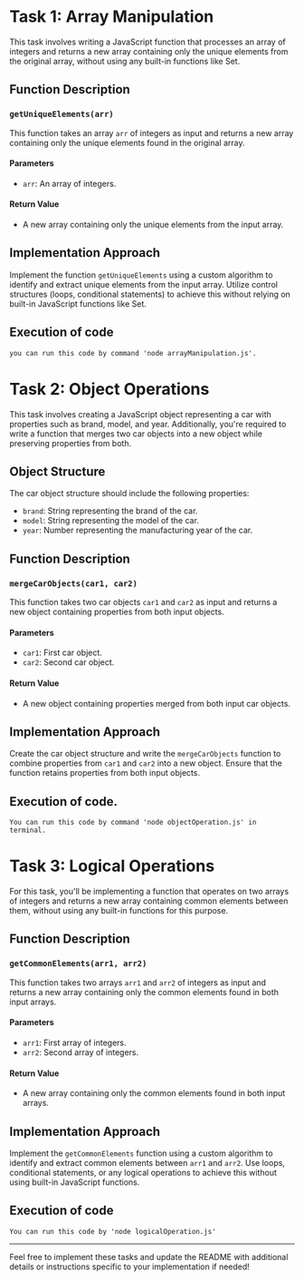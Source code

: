 # Task 1: Array Manipulation

This task involves writing a JavaScript function that processes an array of integers and returns a new array containing only the unique elements from the original array, without using any built-in functions like Set.

## Function Description

### `getUniqueElements(arr)`

This function takes an array `arr` of integers as input and returns a new array containing only the unique elements found in the original array.

#### Parameters

- `arr`: An array of integers.

#### Return Value

- A new array containing only the unique elements from the input array.

## Implementation Approach

Implement the function `getUniqueElements` using a custom algorithm to identify and extract unique elements from the input array. Utilize control structures (loops, conditional statements) to achieve this without relying on built-in JavaScript functions like Set.

## Execution of code
    you can run this code by command 'node arrayManipulation.js'.

# Task 2: Object Operations

This task involves creating a JavaScript object representing a car with properties such as brand, model, and year. Additionally, you're required to write a function that merges two car objects into a new object while preserving properties from both.

## Object Structure

The car object structure should include the following properties:

- `brand`: String representing the brand of the car.
- `model`: String representing the model of the car.
- `year`: Number representing the manufacturing year of the car.

## Function Description

### `mergeCarObjects(car1, car2)`

This function takes two car objects `car1` and `car2` as input and returns a new object containing properties from both input objects.

#### Parameters

- `car1`: First car object.
- `car2`: Second car object.

#### Return Value

- A new object containing properties merged from both input car objects.

## Implementation Approach

Create the car object structure and write the `mergeCarObjects` function to combine properties from `car1` and `car2` into a new object. Ensure that the function retains properties from both input objects.

## Execution of code.
    You can run this code by command 'node objectOperation.js' in terminal.

# Task 3: Logical Operations

For this task, you'll be implementing a function that operates on two arrays of integers and returns a new array containing common elements between them, without using any built-in functions for this purpose.

## Function Description

### `getCommonElements(arr1, arr2)`

This function takes two arrays `arr1` and `arr2` of integers as input and returns a new array containing only the common elements found in both input arrays.

#### Parameters

- `arr1`: First array of integers.
- `arr2`: Second array of integers.

#### Return Value

- A new array containing only the common elements found in both input arrays.

## Implementation Approach

Implement the `getCommonElements` function using a custom algorithm to identify and extract common elements between `arr1` and `arr2`. Use loops, conditional statements, or any logical operations to achieve this without using built-in JavaScript functions.


## Execution of code
    You can run this code by 'node logicalOperation.js' 

---
Feel free to implement these tasks and update the README with additional details or instructions specific to your implementation if needed!


